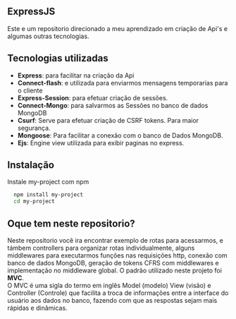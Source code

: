 
## ExpressJS
Este e um repositorio direcionado a meu aprendizado em criação de Api's e algumas outras tecnologias.
## Tecnologias utilizadas

- **Express**: para facilitar na criação da Api
- **Connect-flash**: e utilizada para enviarmos mensagens temporarias para o cliente
- **Express-Session**: para efetuar criação de sessões.
- **Connect-Mongo**: para salvarmos as Sessões no banco de dados MongoDB
- **Csurf**: Serve para efetuar criação de CSRF tokens. Para maior segurança.
- **Mongoose**: Para facilitar a conexão com o banco de Dados MongoDB.
- **Ejs**: Engine view utilizada para exibir paginas no express.



## Instalação

Instale my-project com npm

```bash
  npm install my-project
  cd my-project
```
    
## Oque tem neste repositorio?
Neste repositorio você ira encontrar exemplo de rotas para acessarmos, e támbem controllers para organizar rotas individualmente, alguns middlewares para executarmos funções nas requisições http, conexão com banco de dados MongoDB, geração de tokens CFRS com middlewares e implementação no middleware global.
O padrão utilizado neste projeto foi **MVC**. <br>
O MVC é uma sigla do termo em inglês Model (modelo) View (visão) e Controller (Controle) que facilita a troca de informações entre a interface do usuário aos dados no banco, fazendo com que as respostas sejam mais rápidas e dinâmicas.


